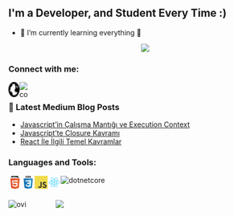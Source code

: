 
## I'm a Developer, and Student Every Time :)

- 🌱 I’m currently learning everything 🤣
<img align= "right" width= "240" src= "https://pa1.narvii.com/6580/8098c6e9207376889eeb0532d9f5a0723c4d73f5_hq.gif"/>
<br>




### Connect with me:
<p align="left">

<a href="https://medium.com/@eyluldnzcn" target="blank"><img align="left" alt=" " width="22px" src="https://raw.githubusercontent.com/iconic/open-iconic/master/svg/globe.svg" alt="eyluldnz" height="30" width="40" /></a>
<a href="https://www.linkedin.com/in/eyluldnzcn" target="blank"><img align="left" alt="codeSTACKr | LinkedIn" width="22px" src="https://cdn.jsdelivr.net/npm/simple-icons@v3/icons/linkedin.svg" alt="eyluldnz" height="30" width="40" /></a>
  </p>
  </br>


### 📕 Latest Medium Blog Posts

<!-- BLOG-POST-LIST:START -->

- [Javascript’in Çalışma Mantığı ve Execution Context](https://medium.com/@eyluldnzcn/javascriptin-%C3%A7al%C4%B1%C5%9Fma-mant%C4%B1%C4%9F%C4%B1-ve-execution-context-59fc75bdb346)
- [Javascript’te Closure Kavramı](https://medium.com/@eyluldnzcn/javascriptte-closure-kavram%C4%B1-40d9e46b8324?p=40d9e46b8324)
- [React İle İlgili Temel Kavramlar](https://medium.com/@eyluldnzcn/react-i%CC%87le-i%CC%87lgili-temel-kavramlar-b8e80b92cc2b)
<!-- BLOG-POST-LIST:END -->



### Languages and Tools:


<img align="left" alt="HTML5" width="26px" src="https://raw.githubusercontent.com/github/explore/80688e429a7d4ef2fca1e82350fe8e3517d3494d/topics/html/html.png" />
<img align="left" alt="CSS3" width="26px" src="https://raw.githubusercontent.com/github/explore/80688e429a7d4ef2fca1e82350fe8e3517d3494d/topics/css/css.png" />

<img align="left" alt="JavaScript" width="26px" src="https://raw.githubusercontent.com/github/explore/80688e429a7d4ef2fca1e82350fe8e3517d3494d/topics/javascript/javascript.png" />
<img align="left" alt="React" width="26px" src="https://raw.githubusercontent.com/github/explore/80688e429a7d4ef2fca1e82350fe8e3517d3494d/topics/react/react.png" />
 <img src="https://upload.wikimedia.org/wikipedia/commons/thumb/e/ee/.NET_Core_Logo.svg/2048px-.NET_Core_Logo.svg.png" alt="dotnetcore" width="26" /> 

<br>
<br >

<p><img align="left" src="https://github-readme-stats.vercel.app/api/top-langs?username=eyluldnz&show_icons=true&locale=en&layout=compact&theme=gruvbox" alt="ovi" /></p>
<p><img align="right" src="https://github-readme-stats.vercel.app/api?username=eyluldnz&show_icons=true&locale=en&theme=gruvbox"  width="410" /></p>
<br><br><br><br><br>


